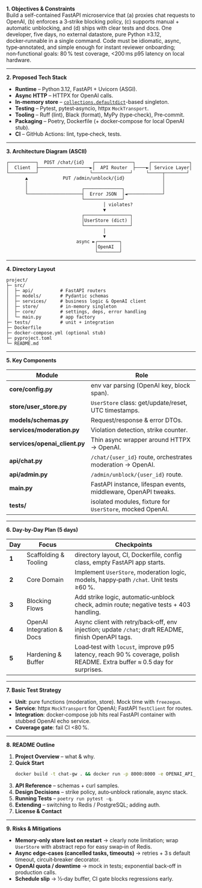 **1. Objectives & Constraints**  
Build a self-contained FastAPI microservice that (a) proxies chat requests to OpenAI, (b) enforces a 3‑strike blocking policy, (c) supports manual + automatic unblocking, and (d) ships with clear tests and docs. One developer, five days, no external datastore, pure Python ≥3.12, docker‑runnable in a single command. Code must be idiomatic, async, type‑annotated, and simple enough for instant reviewer onboarding; non‑functional goals: 80 % test coverage, <200 ms p95 latency on local hardware.

---

**2. Proposed Tech Stack**

- **Runtime** – Python 3.12, FastAPI + Uvicorn (ASGI).  
- **Async HTTP** – HTTPX for OpenAI calls.  
- **In‑memory store** – [`collections.defaultdict`](https://docs.python.org/3/library/collections.html#collections.defaultdict)-based singleton.  
- **Testing** – Pytest, pytest‑asyncio, httpx `MockTransport`.  
- **Tooling** – Ruff (lint), Black (format), MyPy (type‑check), Pre‑commit.  
- **Packaging** – Poetry, Dockerfile (+ docker‑compose for local OpenAI stub).  
- **CI** – GitHub Actions: lint, type‑check, tests.

---

**3. Architecture Diagram (ASCII)**  
```
┌──────────┐  POST /chat/{id}   ┌──────────────┐     ┌──────────────┐
│  Client  ├───────────────────►│  API Router  ├────►│ Service Layer│
└──────────┘                   └──────────────┘     └─────┬────────┘
       ▲             PUT /admin/unblock/{id}              │
       │                                                  │
       │                    ┌──────────────┐              │
       └────────────────────┤  Error JSON  │◄─────────────┘
                            └──────────────┘
                                    │ violates?
                                    ▼
                            ┌─────────────────┐
                            │UserStore (dict) │
                            └─────────────────┘
                                    │
                                    ▼
                          async ►┌────────┐
                                 │OpenAI  │
                                 └────────┘
```

---

**4. Directory Layout**

```
project/
├─ src/
│  ├─ api/          # FastAPI routers
│  ├─ models/       # Pydantic schemas
│  ├─ services/     # business logic & OpenAI client
│  ├─ store/        # in-memory singleton
│  ├─ core/         # settings, deps, error handling
│  └─ main.py       # app factory
├─ tests/           # unit + integration
├─ Dockerfile
├─ docker-compose.yml (optional stub)
├─ pyproject.toml
└─ README.md
```

---

**5. Key Components**

| Module | Role |
|--------|------|
| **core/config.py** | env var parsing (OpenAI key, block span). |
| **store/user_store.py** | `UserStore` class: get/update/reset, UTC timestamps. |
| **models/schemas.py** | Request/response & error DTOs. |
| **services/moderation.py** | Violation detection, strike counter. |
| **services/openai_client.py** | Thin async wrapper around HTTPX → OpenAI. |
| **api/chat.py** | `/chat/{user_id}` route, orchestrates moderation → OpenAI. |
| **api/admin.py** | `/admin/unblock/{user_id}` route. |
| **main.py** | FastAPI instance, lifespan events, middleware, OpenAPI tweaks. |
| **tests/** | isolated modules, fixture for `UserStore`, mocked OpenAI. |

---

**6. Day‑by‑Day Plan (5 days)**

| Day | Focus | Checkpoints |
|-----|-------|-------------|
| **1** | Scaffolding & Tooling | directory layout, CI, Dockerfile, config class, empty FastAPI app starts. |
| **2** | Core Domain | Implement `UserStore`, moderation logic, models, happy‑path `/chat`. Unit tests ≥60 %. |
| **3** | Blocking Flows | Add strike logic, automatic‑unblock check, admin route; negative tests + 403 handling. |
| **4** | OpenAI Integration & Docs | Async client with retry/back‑off, env injection; update `/chat`; draft README, finish OpenAPI tags. |
| **5** | Hardening & Buffer | Load‑test with `locust`, improve p95 latency, reach 90 % coverage, polish README. Extra buffer ≈ 0.5 day for surprises. |

---

**7. Basic Test Strategy**

- **Unit**: pure functions (moderation, store). Mock time with `freezegun`.  
- **Service**: httpx `MockTransport` for OpenAI; FastAPI `TestClient` for routes.  
- **Integration**: docker‑compose job hits real FastAPI container with stubbed OpenAI echo service.  
- **Coverage gate**: fail CI <80 %.  

---

**8. README Outline**

1. **Project Overview** – what & why.  
2. **Quick Start**  
   ```bash
   docker build -t chat-gw . && docker run -p 8000:8000 -e OPENAI_API_KEY=sk-... chat-gw
   ```  
3. **API Reference** – schemas + curl samples.  
4. **Design Decisions** – strike policy, auto‑unblock rationale, async stack.  
5. **Running Tests** – `poetry run pytest -q`.  
6. **Extending** – switching to Redis / PostgreSQL; adding auth.  
7. **License & Contact**

---

**9. Risks & Mitigations**

- **Memory‑only store lost on restart** → clearly note limitation; wrap `UserStore` with abstract repo for easy swap‑in of Redis.  
- **Async edge‑cases (cancelled tasks, timeouts)** → retries + 3 s default timeout, circuit‑breaker decorator.  
- **OpenAI quota / downtime** → mock in tests; exponential back‑off in production calls.  
- **Schedule slip** → ½‑day buffer, CI gate blocks regressions early.
